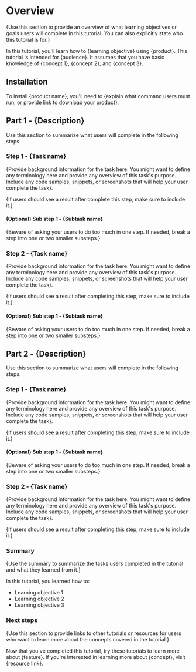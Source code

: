 # Overview

{Use this section to provide an overview of what learning objectives or goals users will complete in this tutorial. You can also explicitly state who this tutorial is for.}

In this tutorial, you'll learn how to {learning objective} using {product}. This tutorial is intended for {audience}. It assumes that you have basic knowledge of {concept 1}, {concept 2}, and {concept 3}. <!--Link to resources here?-->

## Installation <!--May not be needed?-->

To install {product name}, you'll need to {explain what command users must run, or provide link to download your product}.

## Part 1 - {Description}

Use this section to summarize what users will complete in the following steps.

### Step 1 - {Task name}

{Provide background information for the task here. You might want to define any terminology here and provide any overview of this task's purpose.
Include any code samples, snippets, or screenshots that will help your user complete the task}.

{If users should see a result after complete this step, make sure to include it.}

#### (Optional) Sub step 1 - {Subtask name}

{Beware of asking your users to do too much in one step. If needed, break a step into one or two smaller substeps.}

### Step 2 - {Task name}

{Provide background information for the task here. You might want to define any terminology here and provide any overview of this task's purpose.
Include any code samples, snippets, or screenshots that will help your user complete the task}.

{If users should see a result after completing this step, make sure to include it.}

#### (Optional) Sub step 1 - {Subtask name}

{Beware of asking your users to do too much in one step. If needed, break a step into one or two smaller substeps.}
## Part 2 - {Description}

Use this section to summarize what users will complete in the following steps.

### Step 1 - {Task name}

{Provide background information for the task here. You might want to define any terminology here and provide any overview of this task's purpose.
Include any code samples, snippets, or screenshots that will help your user complete the task}.

{If users should see a result after completing this step, make sure to include it.}

#### (Optional) Sub step 1 - {Subtask name}

{Beware of asking your users to do too much in one step. If needed, break a step into one or two smaller substeps.}

### Step 2 - {Task name}

{Provide background information for the task here. You might want to define any terminology here and provide any overview of this task's purpose.
Include any code samples, snippets, or screenshots that will help your user complete the task}.

{If users should see a result after completing this step, make sure to include it.}

### Summary

{Use the summary to summarize the tasks users completed in the tutorial and what they learned from it.}

In this tutorial, you learned how to:

* Learning objective 1
* Learning objective 2
* Learning objective 3

### Next steps

{Use this section to provide links to other tutorials or resources for users who want to learn more about the concepts covered in the tutorial.}

Now that you've completed this tutorial, try these tutorials to learn more about {feature}. If you're interested in learning more about {concept}, visit {resource link}.